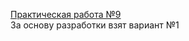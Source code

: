 [Практическая работа №9](https://stepik.org/lesson/326741/step/12?unit=310024)<br/>
За основу разработки взят вариант №1